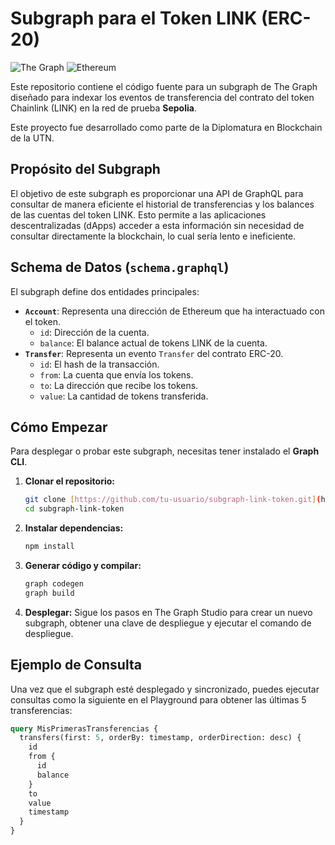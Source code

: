 # Subgraph para el Token LINK (ERC-20)

![The Graph](https://img.shields.io/badge/The%20Graph-6c48e2?style=for-the-badge&logo=thegraph&logoColor=white)
![Ethereum](https://img.shields.io/badge/Ethereum-3C3C3D?style=for-the-badge&logo=ethereum&logoColor=white)

Este repositorio contiene el código fuente para un subgraph de The Graph diseñado para indexar los eventos de transferencia del contrato del token Chainlink (LINK) en la red de prueba **Sepolia**.

Este proyecto fue desarrollado como parte de la Diplomatura en Blockchain de la UTN.

## Propósito del Subgraph

El objetivo de este subgraph es proporcionar una API de GraphQL para consultar de manera eficiente el historial de transferencias y los balances de las cuentas del token LINK. Esto permite a las aplicaciones descentralizadas (dApps) acceder a esta información sin necesidad de consultar directamente la blockchain, lo cual sería lento e ineficiente.

## Schema de Datos (`schema.graphql`)

El subgraph define dos entidades principales:

* **`Account`**: Representa una dirección de Ethereum que ha interactuado con el token.
    * `id`: Dirección de la cuenta.
    * `balance`: El balance actual de tokens LINK de la cuenta.
* **`Transfer`**: Representa un evento `Transfer` del contrato ERC-20.
    * `id`: El hash de la transacción.
    * `from`: La cuenta que envía los tokens.
    * `to`: La dirección que recibe los tokens.
    * `value`: La cantidad de tokens transferida.

## Cómo Empezar

Para desplegar o probar este subgraph, necesitas tener instalado el **Graph CLI**.

1.  **Clonar el repositorio:**
    ```bash
    git clone [https://github.com/tu-usuario/subgraph-link-token.git](https://github.com/tu-usuario/subgraph-link-token.git)
    cd subgraph-link-token
    ```

2.  **Instalar dependencias:**
    ```bash
    npm install
    ```

3.  **Generar código y compilar:**
    ```bash
    graph codegen
    graph build
    ```

4.  **Desplegar:**
    Sigue los pasos en The Graph Studio para crear un nuevo subgraph, obtener una clave de despliegue y ejecutar el comando de despliegue.

## Ejemplo de Consulta

Una vez que el subgraph esté desplegado y sincronizado, puedes ejecutar consultas como la siguiente en el Playground para obtener las últimas 5 transferencias:

```graphql
query MisPrimerasTransferencias {
  transfers(first: 5, orderBy: timestamp, orderDirection: desc) {
    id
    from {
      id
      balance
    }
    to
    value
    timestamp
  }
}
